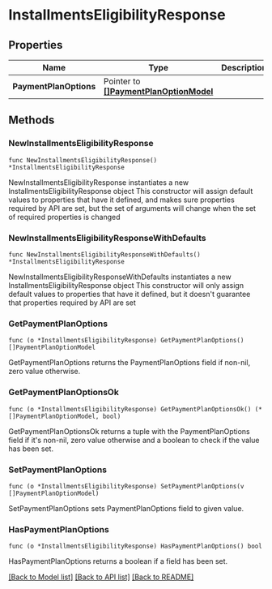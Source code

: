 # InstallmentsEligibilityResponse

## Properties

Name | Type | Description | Notes
------------ | ------------- | ------------- | -------------
**PaymentPlanOptions** | Pointer to [**[]PaymentPlanOptionModel**](PaymentPlanOptionModel.md) |  | [optional] 

## Methods

### NewInstallmentsEligibilityResponse

`func NewInstallmentsEligibilityResponse() *InstallmentsEligibilityResponse`

NewInstallmentsEligibilityResponse instantiates a new InstallmentsEligibilityResponse object
This constructor will assign default values to properties that have it defined,
and makes sure properties required by API are set, but the set of arguments
will change when the set of required properties is changed

### NewInstallmentsEligibilityResponseWithDefaults

`func NewInstallmentsEligibilityResponseWithDefaults() *InstallmentsEligibilityResponse`

NewInstallmentsEligibilityResponseWithDefaults instantiates a new InstallmentsEligibilityResponse object
This constructor will only assign default values to properties that have it defined,
but it doesn't guarantee that properties required by API are set

### GetPaymentPlanOptions

`func (o *InstallmentsEligibilityResponse) GetPaymentPlanOptions() []PaymentPlanOptionModel`

GetPaymentPlanOptions returns the PaymentPlanOptions field if non-nil, zero value otherwise.

### GetPaymentPlanOptionsOk

`func (o *InstallmentsEligibilityResponse) GetPaymentPlanOptionsOk() (*[]PaymentPlanOptionModel, bool)`

GetPaymentPlanOptionsOk returns a tuple with the PaymentPlanOptions field if it's non-nil, zero value otherwise
and a boolean to check if the value has been set.

### SetPaymentPlanOptions

`func (o *InstallmentsEligibilityResponse) SetPaymentPlanOptions(v []PaymentPlanOptionModel)`

SetPaymentPlanOptions sets PaymentPlanOptions field to given value.

### HasPaymentPlanOptions

`func (o *InstallmentsEligibilityResponse) HasPaymentPlanOptions() bool`

HasPaymentPlanOptions returns a boolean if a field has been set.


[[Back to Model list]](../README.md#documentation-for-models) [[Back to API list]](../README.md#documentation-for-api-endpoints) [[Back to README]](../README.md)


